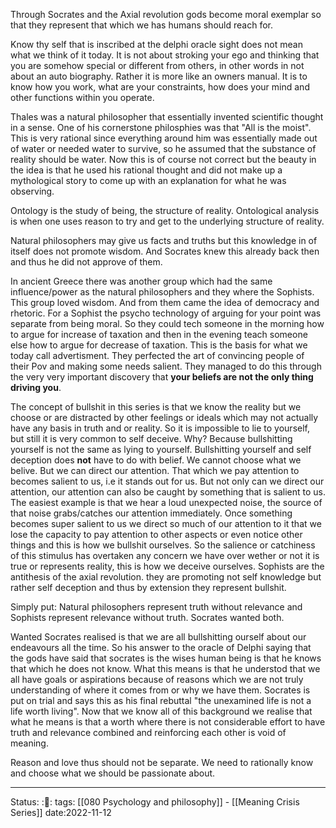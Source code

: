 
 
Through Socrates and the Axial revolution gods become moral exemplar so that
they represent that which we has humans should reach for.

Know thy self that is inscribed at the delphi oracle sight does not mean what we
think of it today. It is not about stroking your ego and thinking that you are
somehow special or different from others, in other words in not about an auto
biography. Rather it is more like an owners manual. It is to know how you work,
what are your constraints, how does your mind and other functions within you
operate.

Thales was a natural philosopher that essentially invented scientific thought in
a sense. One of his cornerstone philosphies was that "All is the moist". This is
very rational since everything around him was essentially made out of water or
needed water to survive, so he assumed that the substance of reality should be
water. Now this is of course not correct but the beauty in the idea is that he
used his rational thought and did not make up a mythological story to come up
with an explanation for what he was observing.

Ontology is the study of being, the structure of reality. Ontological analysis
is when one uses reason to try and get to the underlying structure of reality.

Natural philosophers may give us facts and truths but this knowledge in of
itself does not promote wisdom. And Socrates knew this already back then and
thus he did not approve of them. 

In ancient Greece there was another group which had the same influence/power as
the natural philosophers and they where the Sophists. This group loved wisdom.
And from them came the idea of democracy and rhetoric. For a Sophist the psycho
technology of arguing for your point was separate from being moral. So they
could tech someone in the morning how to argue for increase of taxation and then
in the evening teach someone else how to argue for decrease of taxation. This is
the basis for what we today call advertisment. They perfected the art of
convincing people of their Pov and making some needs salient. They managed to do
this through the very very important discovery that **your beliefs are not the
only thing driving you**. 

The concept of bullshit in this series is that we know the reality but we choose
or are distracted by other feelings or ideals which may not actually have any
basis in truth and or reality. So it is impossible to lie to yourself, but still
it is very common to self deceive. Why? Because bullshitting yourself is not the
same as lying to yourself. Bullshitting yourself and self deception does **not**
have to do with belief. We cannot choose what we belive. But we can direct our
attention. That which we pay attention to becomes salient to us, i.e it stands
out for us. But not only can we direct our attention, our attention can also be
caught by something that is salient to us. The easiest example is that we hear a
loud unexpected noise, the source of that noise grabs/catches our attention
immediately. Once something becomes super salient to us we direct so much of our
attention to it that we lose the capacity to pay attention to other aspects or
even notice other things and this is how we bullshit ourselves. So the salience
or catchiness of this stimulus has overtaken any concern we have over wether or
not it is true or represents reality, this is how we deceive ourselves.
Sophists are the antithesis of the axial revolution. they are promoting not self
knowledge but rather self deception and thus by extension they represent
bullshit. 

Simply put: Natural philosophers represent truth without relevance and Sophists
represent relevance without truth. Socrates wanted both. 

Wanted Socrates realised is that we are all bullshitting ourself about our
endeavours all the time. So his answer to the oracle of Delphi saying that the
gods have said that socrates is the wises human being is that he knows that
which he does not know. What this means is that he understod that we all have
goals or aspirations because of reasons which we are not truly understanding of
where it comes from or why we have them. Socrates is put on trial and says this
as his final rebuttal "the unexamined life is not a life worth living". Now that
we know all of this background we realise that what he means is that a worth
where there is not considerable effort to have truth and relevance combined and
reinforcing each other is void of meaning. 

Reason and love thus should not be separate. We need to rationally know and
choose what we should be passionate about. 

---
Status: :📖:
tags: [[080 Psychology and philosophy]] - [[Meaning Crisis Series]]
date:2022-11-12
